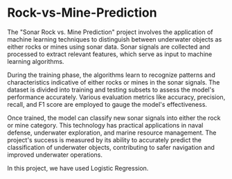 # Rock-vs-Mine-Prediction

The "Sonar Rock vs. Mine Prediction" project involves the application of machine learning techniques to distinguish between underwater objects as either rocks or mines using sonar data. Sonar signals are collected and processed to extract relevant features, which serve as input to machine learning algorithms. 

During the training phase, the algorithms learn to recognize patterns and characteristics indicative of either rocks or mines in the sonar signals. The dataset is divided into training and testing subsets to assess the model's performance accurately. Various evaluation metrics like accuracy, precision, recall, and F1 score are employed to gauge the model's effectiveness.


Once trained, the model can classify new sonar signals into either the rock or mine category. This technology has practical applications in naval defense, underwater exploration, and marine resource management. The project's success is measured by its ability to accurately predict the classification of underwater objects, contributing to safer navigation and improved underwater operations.

In this project, we have used Logistic Regression.
